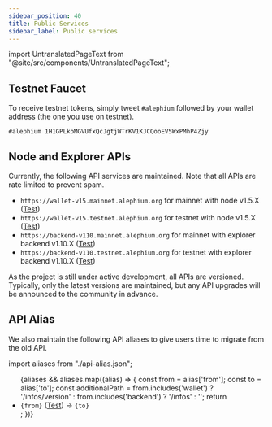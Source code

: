 ```yaml
---
sidebar_position: 40
title: Public Services
sidebar_label: Public services
---
```


import UntranslatedPageText from "@site/src/components/UntranslatedPageText";

<UntranslatedPageText />

## Testnet Faucet

To receive testnet tokens, simply tweet `#alephium` followed by your wallet address (the one you use on testnet).

```
#alephium 1H1GPLkoMGVUfxQcJgtjWTrKV1KJCQooEV5WxPMhP4Zjy
```

## Node and Explorer APIs

Currently, the following API services are maintained. Note that all APIs are rate limited to prevent spam.
* `https://wallet-v15.mainnet.alephium.org` for mainnet with node v1.5.X ([Test](https://wallet-v15.mainnet.alephium.org/infos/version))
* `https://wallet-v15.testnet.alephium.org` for testnet with node v1.5.X ([Test](https://wallet-v15.testnet.alephium.org/infos/version))
* `https://backend-v110.mainnet.alephium.org` for mainnet with explorer backend v1.10.X ([Test](https://backend-v110.mainnet.alephium.org/infos))
* `https://backend-v110.testnet.alephium.org` for testnet with explorer backend v1.10.X ([Test](https://backend-v110.testnet.alephium.org/infos))

As the project is still under active development, all APIs are versioned. Typically, only the latest versions are maintained, but any API upgrades will be announced to the community in advance.

## API Alias

We also maintain the following API aliases to give users time to migrate from the old API.

import aliases from "./api-alias.json";

<ul>{aliases && aliases.map((alias) => {
    const from = alias['from'];
    const to = alias['to'];
    const additionalPath = from.includes('wallet') ? '/infos/version' : from.includes('backend') ? '/infos' : '';
    return <li key={from}><code>{from}</code> (<a href={`${from}${additionalPath}`}>Test</a>) -> <code>{to}</code></li>;
})}</ul>
